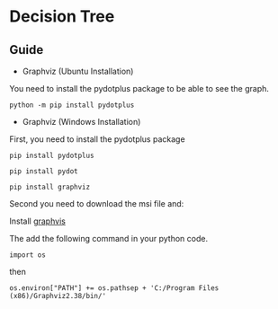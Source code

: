 # Decision Tree

## Guide

* Graphviz (Ubuntu Installation)

You need to install the pydotplus package to be able to see the graph.

```
python -m pip install pydotplus
```

* Graphviz (Windows Installation)

First, you need to install the pydotplus package

```
pip install pydotplus
```

```
pip install pydot
```

```
pip install graphviz
```

Second you need to download the msi file and:

Install [graphvis](https://graphviz.gitlab.io/_pages/Download/Download_windows.html)

The add the following command in your python code.

```
import os     
```

then 

```
os.environ["PATH"] += os.pathsep + 'C:/Program Files (x86)/Graphviz2.38/bin/'
```

